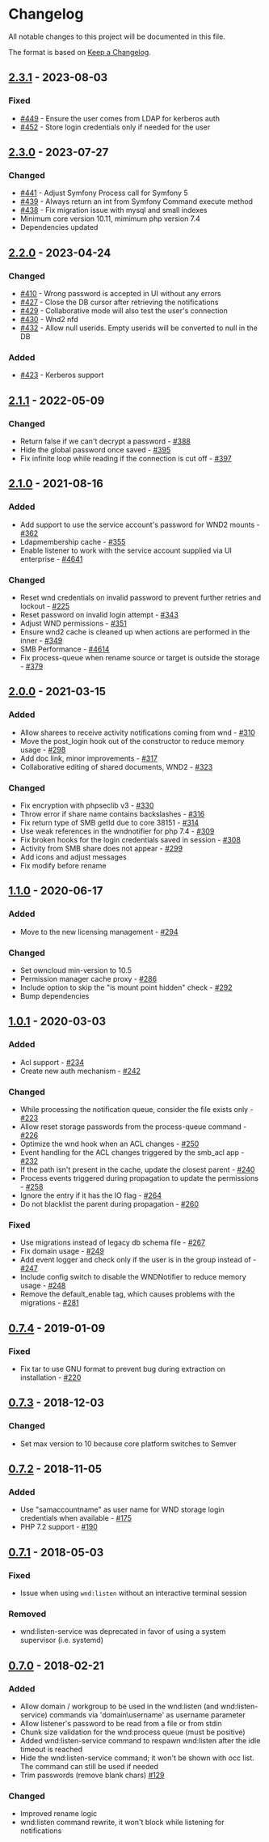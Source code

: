 # Changelog

All notable changes to this project will be documented in this file.

The format is based on [Keep a Changelog](http://keepachangelog.com/en/1.0.0/).


## [2.3.1] - 2023-08-03

### Fixed

- [#449](https://github.com/owncloud/windows_network_drive/pull/449) - Ensure the user comes from LDAP for kerberos auth
- [#452](https://github.com/owncloud/windows_network_drive/pull/452) - Store login credentials only if needed for the user


## [2.3.0] - 2023-07-27

### Changed

- [#441](https://github.com/owncloud/windows_network_drive/pull/441) - Adjust Symfony Process call for Symfony 5 
- [#439](https://github.com/owncloud/windows_network_drive/pull/439) - Always return an int from Symfony Command execute method
- [#438](https://github.com/owncloud/windows_network_drive/pull/438) - Fix migration issue with mysql and small indexes
- Minimum core version 10.11, mimimum php version 7.4
- Dependencies updated


## [2.2.0] - 2023-04-24

### Changed

- [#410](https://github.com/owncloud/windows_network_drive/pull/410) - Wrong password is accepted in UI without any errors
- [#427](https://github.com/owncloud/windows_network_drive/pull/427) - Close the DB cursor after retrieving the notifications
- [#429](https://github.com/owncloud/windows_network_drive/pull/429) - Collaborative mode will also test the user's connection
- [#430](https://github.com/owncloud/windows_network_drive/pull/430) - Wnd2 nfd
- [#432](https://github.com/owncloud/windows_network_drive/pull/432) - Allow null userids. Empty userids will be converted to null in the DB

### Added

- [#423](https://github.com/owncloud/windows_network_drive/pull/423) - Kerberos support


## [2.1.1] - 2022-05-09

### Changed

- Return false if we can't decrypt a password - [#388](https://github.com/owncloud/windows_network_drive/pull/388)
- Hide the global password once saved - [#395](https://github.com/owncloud/windows_network_drive/pull/395)
- Fix infinite loop while reading if the connection is cut off - [#397](https://github.com/owncloud/windows_network_drive/pull/397)

## [2.1.0] - 2021-08-16

### Added

- Add support to use the service account's password for WND2 mounts - [#362](https://github.com/owncloud/windows_network_drive/pull/362)
- Ldapmembership cache - [#355](https://github.com/owncloud/windows_network_drive/pull/355)
- Enable listener to work with the service account supplied via UI enterprise - [#4641](https://github.com/owncloud/enterprise/issues/4641)

### Changed

- Reset wnd credentials on invalid password to prevent further retries and lockout - [#225](https://github.com/owncloud/windows_network_drive/issues/225)
- Reset password on invalid login attempt - [#343](https://github.com/owncloud/windows_network_drive/pull/343)
- Adjust WND permissions - [#351](https://github.com/owncloud/windows_network_drive/pull/351)
- Ensure wnd2 cache is cleaned up when actions are performed in the inner - [#349](https://github.com/owncloud/windows_network_drive/pull/349)
- SMB Performance - [#4614](https://github.com/owncloud/enterprise/issues/4614)
- Fix process-queue when rename source or target is outside the storage - [#379](https://github.com/owncloud/windows_network_drive/pull/379)


## [2.0.0] - 2021-03-15

### Added

- Allow sharees to receive activity notifications coming from wnd - [#310](https://github.com/owncloud/windows_network_drive/issues/310)
- Move the post_login hook out of the constructor to reduce memory usage - [#298](https://github.com/owncloud/windows_network_drive/issues/298)
- Add doc link, minor improvements - [#317](https://github.com/owncloud/windows_network_drive/issues/317)
- Collaborative editing of shared documents, WND2 - [#323](https://github.com/owncloud/windows_network_drive/issues/323)

### Changed

- Fix encryption with phpseclib v3 - [#330](https://github.com/owncloud/windows_network_drive/issues/330)
- Throw error if share name contains backslashes - [#316](https://github.com/owncloud/windows_network_drive/issues/316)
- Fix return type of SMB getId due to core 38151 - [#314](https://github.com/owncloud/windows_network_drive/issues/314)
- Use weak references in the wndnotifier for php 7.4 - [#309](https://github.com/owncloud/windows_network_drive/issues/309)
- Fix broken hooks for the login credentials saved in session - [#308](https://github.com/owncloud/windows_network_drive/issues/308)
- Activity from SMB share does not appear - [#299](https://github.com/owncloud/windows_network_drive/issues/299)
- Add icons and adjust messages
- Fix modify before rename


## [1.1.0] - 2020-06-17

### Added

- Move to the new licensing management - [#294](https://github.com/owncloud/windows_network_drive/issues/294)

### Changed

- Set owncloud min-version to 10.5
- Permission manager cache proxy - [#286](https://github.com/owncloud/windows_network_drive/issues/286)
- Include option to skip the "is mount point hidden" check - [#292](https://github.com/owncloud/windows_network_drive/issues/292)
- Bump dependencies

## [1.0.1] - 2020-03-03

### Added

- Acl support - [#234](https://github.com/owncloud/windows_network_drive/issues/234)
- Create new auth mechanism - [#242](https://github.com/owncloud/windows_network_drive/issues/242)

### Changed

- While processing the notification queue, consider the file exists only - [#223](https://github.com/owncloud/windows_network_drive/issues/223)
- Allow reset storage passwords from the process-queue command - [#226](https://github.com/owncloud/windows_network_drive/issues/226)
- Optimize the wnd hook when an ACL changes - [#250](https://github.com/owncloud/windows_network_drive/issues/250)
- Event handling for the ACL changes triggered by the smb_acl app - [#232](https://github.com/owncloud/windows_network_drive/issues/232)
- If the path isn't present in the cache, update the closest parent - [#240](https://github.com/owncloud/windows_network_drive/issues/240)
- Process events triggered during propagation to update the permissions - [#258](https://github.com/owncloud/windows_network_drive/issues/258)
- Ignore the entry if it has the IO flag - [#264](https://github.com/owncloud/windows_network_drive/issues/264)
- Do not blacklist the parent during propagation - [#260](https://github.com/owncloud/windows_network_drive/issues/260)

### Fixed
- Use migrations instead of legacy db schema file - [#267](https://github.com/owncloud/windows_network_drive/issues/267)
- Fix domain usage - [#249](https://github.com/owncloud/windows_network_drive/issues/249)
- Add event logger and check only if the user is in the group instead of - [#247](https://github.com/owncloud/windows_network_drive/issues/247)
- Include config switch to disable the WNDNotifier to reduce memory usage - [#248](https://github.com/owncloud/windows_network_drive/issues/248)
- Remove the default_enable tag, which causes problems with the migrations - [#281](https://github.com/owncloud/windows_network_drive/issues/281)

## [0.7.4] - 2019-01-09

### Fixed

- Fix tar to use GNU format to prevent bug during extraction on installation - [#220](https://github.com/owncloud/windows_network_drive/pull/220)

## [0.7.3] - 2018-12-03

### Changed

- Set max version to 10 because core platform switches to Semver

## [0.7.2] - 2018-11-05

### Added

- Use "samaccountname" as user name for WND storage login credentials when available - [#175](https://github.com/owncloud/windows_network_drive/issues/175)
- PHP 7.2 support - [#190](https://github.com/owncloud/windows_network_drive/issues/190)

## [0.7.1] - 2018-05-03

### Fixed

- Issue when using `wnd:listen` without an interactive terminal session

### Removed

- wnd:listen-service was deprecated in favor of using a system supervisor (i.e. systemd)

## [0.7.0] - 2018-02-21

### Added

- Allow domain / workgroup to be used in the wnd:listen (and wnd:listen-service) commands via 'domain\username' as username parameter
- Allow listener's password to be read from a file or from stdin
- Chunk size validation for the wnd:process queue (must be positive)
- Added wnd:listen-service command to respawn wnd:listen after the idle timeout is reached
- Hide the wnd:listen-service command; it won't be shown with occ list. The command can still be used if needed
- Trim passwords (remove blank chars) [#129](https://github.com/owncloud/windows_network_drive/pull/129)

### Changed

- Improved rename logic
- wnd:listen command rewrite, it won't block while listening for notifications

[Unreleased]: https://github.com/owncloud/windows_network_drive/compare/v2.3.1...master
[2.3.1]: https://github.com/owncloud/windows_network_drive/compare/v2.3.0...v2.3.1
[2.3.0]: https://github.com/owncloud/windows_network_drive/compare/v2.2.0...v2.3.0
[2.2.0]: https://github.com/owncloud/windows_network_drive/compare/v2.1.0...v2.2.0
[2.1.1]: https://github.com/owncloud/windows_network_drive/compare/v2.1.0...v2.1.1
[2.1.0]: https://github.com/owncloud/windows_network_drive/compare/v2.0.0...v2.1.0
[2.0.0]: https://github.com/owncloud/windows_network_drive/compare/v1.1.0...v2.0.0
[1.1.0]: https://github.com/owncloud/windows_network_drive/compare/v1.0.1...v1.1.0
[1.0.1]: https://github.com/owncloud/windows_network_drive/compare/v0.7.4...v1.0.1
[0.7.4]: https://github.com/owncloud/windows_network_drive/compare/v0.7.3...v0.7.4
[0.7.3]: https://github.com/owncloud/windows_network_drive/compare/v0.7.2...v0.7.3
[0.7.2]: https://github.com/owncloud/windows_network_drive/compare/v0.7.1...v0.7.2
[0.7.1]: https://github.com/owncloud/windows_network_drive/compare/v0.7.0...v0.7.1
[0.7.0]: https://github.com/owncloud/windows_network_drive/compare/v0.6.1...v0.7.0
